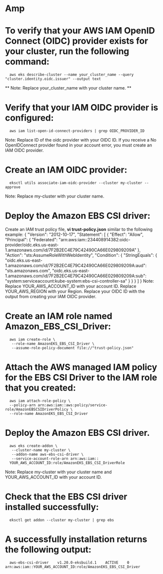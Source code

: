 # Amp


# To verify that your AWS IAM OpenID Connect (OIDC) provider exists for your cluster, run the following command:
      aws eks describe-cluster --name your_cluster_name --query "cluster.identity.oidc.issuer" --output text
** Note: Replace your_cluster_name with your cluster name. **

# Verify that your IAM OIDC provider is configured:

      aws iam list-open-id-connect-providers | grep OIDC_PROVIDER_ID
 Note: Replace ID of the oidc provider with your OIDC ID. If you receive a No OpenIDConnect provider found in your account error, you must create an IAM OIDC provider.


# Create an IAM OIDC provider:

      eksctl utils associate-iam-oidc-provider --cluster my-cluster --approve 
Note: Replace my-cluster with your cluster name.
 
# Deploy the Amazon EBS CSI driver:
Create an IAM trust policy file, **vi trust-policy.json** similar to the following example:
      {
        "Version": "2012-10-17",
        "Statement": [
          {
            "Effect": "Allow",
            "Principal": {
              "Federated": "arn:aws:iam::234408914382:oidc-provider/oidc.eks.us-east-1.amazonaws.com/id/7F2B2EC4E79C42490CA66E029809209A"
            },
            "Action": "sts:AssumeRoleWithWebIdentity",
            "Condition": {
              "StringEquals": {
                "oidc.eks.us-east-1.amazonaws.com/id/7F2B2EC4E79C42490CA66E029809209A:aud": "sts.amazonaws.com",
                "oidc.eks.us-east-1.amazonaws.com/id/7F2B2EC4E79C42490CA66E029809209A:sub": "system:serviceaccount:kube-system:ebs-csi-controller-sa"
              }
            }
          }
        ]
      }
Note: Replace YOUR_AWS_ACCOUNT_ID with your account ID. Replace YOUR_AWS_REGION with your Region. Replace your OIDC ID with the output from creating your IAM OIDC provider.

# Create an IAM role named Amazon_EBS_CSI_Driver:

      aws iam create-role \
       --role-name AmazonEKS_EBS_CSI_Driver \
       --assume-role-policy-document file://"trust-policy.json"
       
# Attach the AWS managed IAM policy for the EBS CSI Driver to the IAM role that you created:

      aws iam attach-role-policy \
      --policy-arn arn:aws:iam::aws:policy/service-role/AmazonEBSCSIDriverPolicy \
      --role-name AmazonEKS_EBS_CSI_Driver
# Deploy the Amazon EBS CSI driver.

      aws eks create-addon \
       --cluster-name my-cluster \
       --addon-name aws-ebs-csi-driver \
       --service-account-role-arn arn:aws:iam::
      YOUR_AWS_ACCOUNT_ID:role/AmazonEKS_EBS_CSI_DriverRole
Note: Replace my-cluster with your cluster name and YOUR_AWS_ACCOUNT_ID with your account ID.

# Check that the EBS CSI driver installed successfully:

      eksctl get addon --cluster my-cluster | grep ebs
# A successfully installation returns the following output:
      aws-ebs-csi-driver    v1.20.0-eksbuild.1    ACTIVE    0    arn:aws:iam::YOUR_AWS_ACCOUNT_ID:role/AmazonEKS_EBS_CSI_Driver
